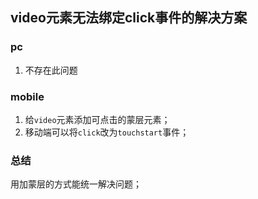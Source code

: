 ## video元素无法绑定click事件的解决方案

### pc
1. 不存在此问题 

### mobile
1. 给`video`元素添加可点击的蒙层元素；
2. 移动端可以将`click`改为`touchstart`事件；

### 总结
用加蒙层的方式能统一解决问题；